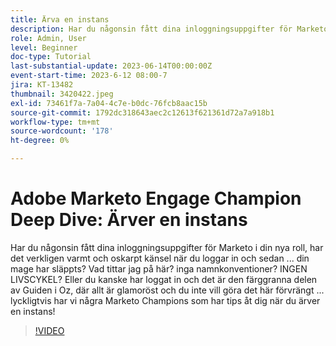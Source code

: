 ```yaml
---
title: Ärva en instans
description: Har du någonsin fått dina inloggningsuppgifter för Marketo i din nya roll, har det verkligen varmt och oskarpt känsel när du loggar in och sedan ... din mage har släppts? Vad tittar jag på här? inga namnkonventioner? INGEN LIVSCYKEL? Eller du kanske har loggat in och det är den färggranna delen av Guiden i Oz, där allt är glamoröst och du inte vill göra det här förvrängt ... lyckligtvis har vi några Marketo Champions som har tips åt dig när du ärver en instans!
role: Admin, User
level: Beginner
doc-type: Tutorial
last-substantial-update: 2023-06-14T00:00:00Z
event-start-time: 2023-6-12 08:00-7
jira: KT-13482
thumbnail: 3420422.jpeg
exl-id: 73461f7a-7a04-4c7e-b0dc-76fcb8aac15b
source-git-commit: 1792dc318643aec2c12613f621361d72a7a918b1
workflow-type: tm+mt
source-wordcount: '178'
ht-degree: 0%

---
```


# Adobe Marketo Engage Champion Deep Dive: Ärver en instans

Har du någonsin fått dina inloggningsuppgifter för Marketo i din nya roll, har det verkligen varmt och oskarpt känsel när du loggar in och sedan ... din mage har släppts? Vad tittar jag på här? inga namnkonventioner? INGEN LIVSCYKEL? Eller du kanske har loggat in och det är den färggranna delen av Guiden i Oz, där allt är glamoröst och du inte vill göra det här förvrängt ... lyckligtvis har vi några Marketo Champions som har tips åt dig när du ärver en instans!

>[!VIDEO](https://video.tv.adobe.com/v/3420422/?learn=on)
